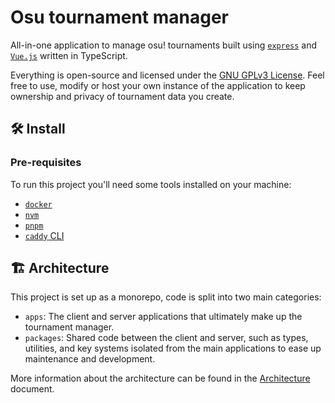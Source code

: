 # Osu tournament manager

All-in-one application to manage osu! tournaments built using [`express`](https://expressjs.com/) and [`Vue.js`](https://vuejs.org/) written in TypeScript.

Everything is open-source and licensed under the [GNU GPLv3 License](./LICENSE). Feel free to use, modify or host your own instance of the application to keep ownership and privacy of tournament data you create.

## 🛠️ Install

### Pre-requisites

To run this project you'll need some tools installed on your machine:

- [`docker`](https://www.docker.com/)
- [`nvm`](https://github.com/nvm-sh/nvm)
- [`pnpm`](https://pnpm.io/)
- [`caddy` CLI](https://caddyserver.com/)

## 🏗️ Architecture

This project is set up as a monorepo, code is split into two main categories:

- `apps`: The client and server applications that ultimately make up the tournament manager.
- `packages`: Shared code between the client and server, such as types, utilities, and key systems isolated from the main applications to ease up maintenance and development.

More information about the architecture can be found in the [Architecture](./documentation/architecture/README.md) document.
